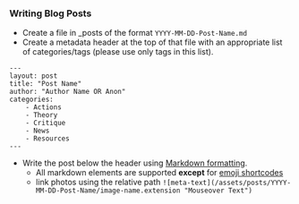 ### Writing Blog Posts
* Create a file in _posts of the format `YYYY-MM-DD-Post-Name.md`
* Create a metadata header at the top of that file with an appropriate list of categories/tags (please use only tags in 
  this list).
```jekyll
---
layout: post
title: "Post Name"
author: "Author Name OR Anon"
categories: 
    - Actions
    - Theory
    - Critique
    - News
    - Resources
---
```
* Write the post below the header using [Markdown formatting](https://www.markdownguide.org/basic-syntax#headings).
    * All markdown elements are supported **except** for [emoji shortcodes](https://www.markdownguide.org/tools/jekyll/)
    * link photos using the relative path `![meta-text](/assets/posts/YYYY-MM-DD-Post-Name/image-name.extension "Mouseover Text")`